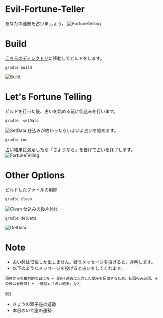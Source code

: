# Evil-Fortune-Teller
あなたの運勢を占いましょう。 
![FortuneTelling](https://user-images.githubusercontent.com/49583698/120918725-d735a580-c6f0-11eb-831a-7861a81b846a.gif)

# Build
[こちらのディレクトリ](https://github.com/Rashoru-Infinity/advanced_1a_nlp/tree/master/src/exer3)に移動してビルドをします。  
```
gradle build
```
![Build](https://user-images.githubusercontent.com/49583698/120918682-9342a080-c6f0-11eb-9755-f971440a0888.gif)

# Let's Fortune Telling
ビルドを行った後、占いを始める前に仕込みを行います。  
```
gradle  setData
```
![SetData](https://user-images.githubusercontent.com/49583698/120918704-ba00d700-c6f0-11eb-96a9-76eb214ca110.gif)
仕込みが終わったらいよいよ占いを始めます。
```
gradle run
```
占い結果に満足したら「さようなら」を告げて占いを終了します。  
![FortuneTelling](https://user-images.githubusercontent.com/49583698/120918725-d735a580-c6f0-11eb-831a-7861a81b846a.gif)

# Other Options
ビルドしたファイルの削除
```
gradle clean
```
![Clean](https://user-images.githubusercontent.com/49583698/120918761-03e9bd00-c6f1-11eb-81d2-06654b2914e3.gif)
仕込みの後片付け
```
gradle delData
```
![DelData](https://user-images.githubusercontent.com/49583698/120918765-0ea45200-c6f1-11eb-8970-02ff173f4b95.gif)

# Note
- 占い師は12位しか出しません。疑うメッセージを投げると、弁明します。  
- 以下のようなメッセージを投げると占いをしてくれます。 
```
現在からの相対的な日にち + 星座(過去に入力した星座を記憶するため、初回のみ必須、その後は省略可) + 「運勢」、「占い結果」など
```
例)  
- きょうの双子座の運勢
- 本日のいて座の運勢
